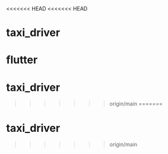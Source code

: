 <<<<<<< HEAD
<<<<<<< HEAD
# taxi_driver
flutter
=======
# taxi_driver
>>>>>>> origin/main
=======
# taxi_driver
>>>>>>> origin/main
